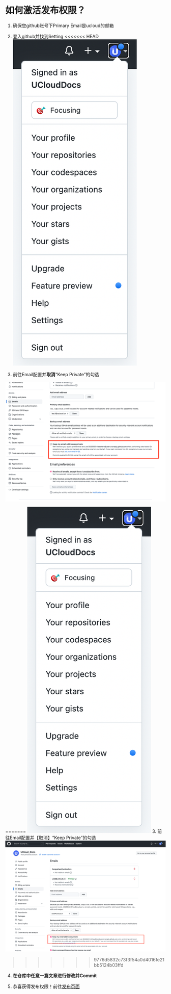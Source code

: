 # 如何激活发布权限？

1. 确保您github账号下Primary Email是ucloud的邮箱

2. 登入github并找到Setting
<<<<<<< HEAD
    ![](images/setting.png)

3. 前往Email配置并**取消**“Keep Private”的勾选

  ![keep-private-new](images/keep-private-new.png)

=======
![](images/setting.png)
3. 前往Email配置并【取消】“Keep Private”的勾选
![](images/keep-private.png)
>>>>>>> 9776d5832c73f3f54a0d4016fe21bb5124b03ffd
4. **在仓库中任意一篇文章进行修改并Commit**

5. 恭喜获得发布权限！前往[发布页面](https://cms-docs.ucloudadmin.com/ucpublishnew.html)
